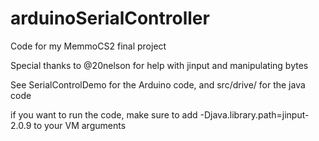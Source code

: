 # arduinoSerialController
Code for my MemmoCS2 final project

Special thanks to @20nelson for help with jinput and manipulating bytes

See SerialControlDemo for the Arduino code, and src/drive/ for the java code

if you want to run the code, make sure to add -Djava.library.path=jinput-2.0.9 to your VM arguments
